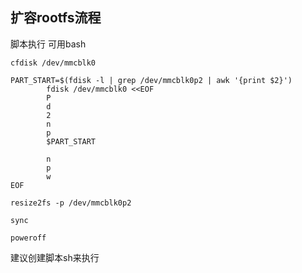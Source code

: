 ## 扩容rootfs流程
脚本执行  可用bash

``` 
cfdisk /dev/mmcblk0 

PART_START=$(fdisk -l | grep /dev/mmcblk0p2 | awk '{print $2}')
        fdisk /dev/mmcblk0 <<EOF
        P
        d
        2
        n
        p
        $PART_START
        
        n
        p
        w
EOF

resize2fs -p /dev/mmcblk0p2

sync

poweroff

```

建议创建脚本sh来执行
